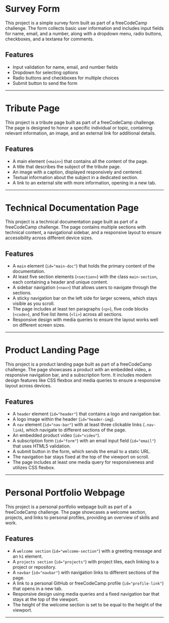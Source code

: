 # Survey Form

This project is a simple survey form built as part of a freeCodeCamp challenge. The form collects basic user information and includes input fields for name, email, and a number, along with a dropdown menu, radio buttons, checkboxes, and a textarea for comments.

## Features

- Input validation for name, email, and number fields
- Dropdown for selecting options
- Radio buttons and checkboxes for multiple choices
- Submit button to send the form

---
# Tribute Page

This project is a tribute page built as part of a freeCodeCamp challenge. The page is designed to honor a specific individual or topic, containing relevant information, an image, and an external link for additional details.

## Features

- A main element (`<main>`) that contains all the content of the page.
- A title that describes the subject of the tribute page.
- An image with a caption, displayed responsively and centered.
- Textual information about the subject in a dedicated section.
- A link to an external site with more information, opening in a new tab.

---
# Technical Documentation Page

This project is a technical documentation page built as part of a freeCodeCamp challenge. The page contains multiple sections with technical content, a navigational sidebar, and a responsive layout to ensure accessibility across different device sizes.

## Features

- A `main` element (`id="main-doc"`) that holds the primary content of the documentation.
- At least five section elements (`<section>`) with the class `main-section`, each containing a header and unique content.
- A sidebar navigation (`<nav>`) that allows users to navigate through the sections.
- A sticky navigation bar on the left side for larger screens, which stays visible as you scroll.
- The page includes at least ten paragraphs (`<p>`), five code blocks (`<code>`), and five list items (`<li>`) across all sections.
- Responsive design with media queries to ensure the layout works well on different screen sizes.

---
# Product Landing Page

This project is a product landing page built as part of a freeCodeCamp challenge. The page showcases a product with an embedded video, a responsive navigation bar, and a subscription form. It includes modern design features like CSS flexbox and media queries to ensure a responsive layout across devices.

## Features

- A `header` element (`id="header"`) that contains a logo and navigation bar.
- A logo image within the header (`id="header-img`).
- A `nav` element (`id="nav-bar"`) with at least three clickable links (`.nav-link`), which navigate to different sections of the page.
- An embedded product video (`id="video"`).
- A subscription form (`id="form"`) with an email input field (`id="email"`) that uses HTML5 validation.
- A submit button in the form, which sends the email to a static URL.
- The navigation bar stays fixed at the top of the viewport on scroll.
- The page includes at least one media query for responsiveness and utilizes CSS flexbox.

---
# Personal Portfolio Webpage

This project is a personal portfolio webpage built as part of a freeCodeCamp challenge. The page showcases a welcome section, projects, and links to personal profiles, providing an overview of skills and work.

## Features

- A `welcome section` (`id="welcome-section"`) with a greeting message and an `h1` element.
- A `projects section` (`id="projects"`) with project tiles, each linking to a project or repository.
- A `navbar` (`id="navbar"`) with navigation links to different sections of the page.
- A link to a personal GitHub or freeCodeCamp profile (`id="profile-link"`) that opens in a new tab.
- Responsive design using media queries and a fixed navigation bar that stays at the top of the viewport.
- The height of the welcome section is set to be equal to the height of the viewport.
---


